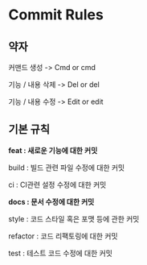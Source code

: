 # Commit Rules



## 약자
커맨드 생성 -> Cmd or cmd

기능 / 내용 삭제 -> Del or del

기능 / 내용 수정 -> Edit or edit

## 기본 규칙
**feat : 새로운 기능에 대한 커밋**

build : 빌드 관련 파일 수정에 대한 커밋

ci : CI관련 설정 수정에 대한 커밋

**docs : 문서 수정에 대한 커밋**

style : 코드 스타일 혹은 포맷 등에 관한 커밋

refactor :  코드 리팩토링에 대한 커밋

test : 테스트 코드 수정에 대한 커밋